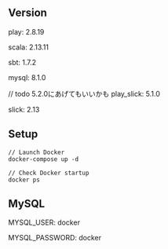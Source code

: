 ## Version
play: 2.8.19

scala: 2.13.11

sbt: 1.7.2

mysql: 8.1.0

// todo 5.2.0にあげてもいいかも
play_slick: 5.1.0

slick: 2.13

## Setup
```shell
// Launch Docker
docker-compose up -d

// Check Docker startup
docker ps
```

## MySQL 
MYSQL_USER: docker

MYSQL_PASSWORD: docker
